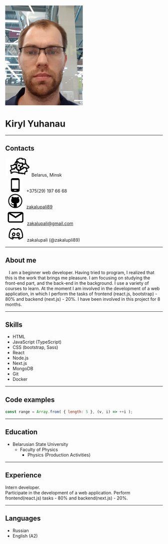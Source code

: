 ![location](./images/photo.jpg)

# Kiryl Yuhanau

---

## Contacts
![location](./images/by.svg) Belarus, Minsk\
&nbsp;  ![phone](./images/phone.svg) &nbsp;  +375(29) 197 66 68\
&nbsp;  ![github](./images/git.svg) &nbsp;  [zakalupali89](https://github.com/zakalupali89)\
&nbsp;  ![mail](./images/email.svg) &nbsp; zakalupali@gmail.com\
&nbsp;  ![discord](./images/discord.svg) &nbsp; zakalupali (@zakalupli89)

---
## About me
&nbsp;&nbsp;&nbsp;I am a beginner web developer. Having tried to program, I realized that this is the work that brings me pleasure. I am focusing on studying
the front-end part, and the back-end in the background. I use a variety of courses to learn. At the moment I am involved in the development
of a web application, in which I perform the tasks of frontend (react.js, bootstrap) - 80% and backend (next.js) - 20%. I have been involved
in this project for 8 months.

---
## Skills

* HTML
* JavaScript (TypeScript)
* CSS (bootstrap, Sass)
* React
* Node.js
* Next.js
* MongoDB
* Git
* Docker

---
## Code examples

```javascript
const range = Array.from( { length: 5 }, (v, i) => ++i );
```
---
## Education

* Belarusian State University
    - Faculty of Physics
        + Physics (Production Activities)

---
## Experience
Intern developer.\
Participate in the development of a web application. Perform frontend(react.js) tasks - 80% and backend(next.js) - 20%.

---
## Languages

* Russian
* English (A2)









